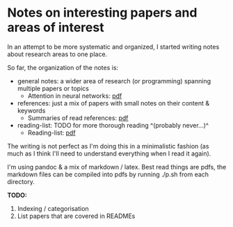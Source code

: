 # Notes on interesting papers and areas of interest

In an attempt to be more systematic and organized, I started writing notes about research areas to one place.

So far, the organization of the notes is:
- general notes: a wider area of research (or programming) spanning multiple papers or topics
    - Attention in neural networks: [pdf](general/attention/attention.pdf)
- references: just a mix of papers with small notes on their content & keywords
    - Summaries of read references: [pdf](references/references.pdf)
- reading-list: TODO for more thorough reading ^(probably never...)^
    - Reading-list: [pdf](reading-list/reading_list.pdf)

The writing is not perfect as I'm doing this in a minimalistic fashion (as much as I think I'll need to understand everything when I read it again).

I'm using pandoc & a mix of markdown / latex. Best read things are pdfs, the markdown files can be compiled into pdfs by running ./p.sh from each directory.


**TODO:**

1. Indexing / categorisation
2. List papers that are covered in READMEs
